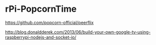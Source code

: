 # rPi-PopcornTime

https://github.com/popcorn-official/peerflix


http://blog.donaldderek.com/2013/06/build-your-own-google-tv-using-raspberrypi-nodejs-and-socket-io/
